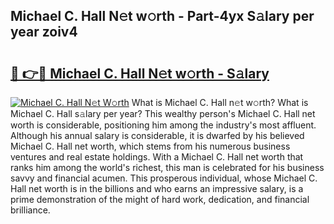 ## Michael C. Hall N𝚎t w𝚘rth - Part-4yx S𝚊lary per year zoiv4

# <h2><a href="http://gc2vt2s.nevu.top/?p=Michael+C.+Hall">🔗 👉🔴 Michael C. Hall N𝚎t w𝚘rth - S𝚊lary</a></h2>

[![Michael C. Hall N𝚎t W𝚘rth](https://i.imgur.com/Oavwk0R.jpeg)](http://gc2vt2s.nevu.top/?p=Michael+C.+Hall)
What is Michael C. Hall n𝚎t w𝚘rth? What is Michael C. Hall s𝚊lary per year?
This wealthy person's Michael C. Hall net worth is considerable, positioning him among the industry's most affluent. Although his annual salary is considerable, it is dwarfed by his believed Michael C. Hall net worth, which stems from his numerous business ventures and real estate holdings. With a Michael C. Hall net worth that ranks him among the world's richest, this man is celebrated for his business savvy and financial acumen. This prosperous individual, whose Michael C. Hall net worth is in the billions and who earns an impressive salary, is a prime demonstration of the might of hard work, dedication, and financial brilliance.
